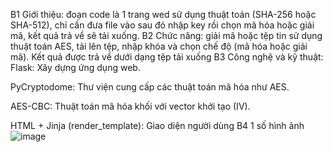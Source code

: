 B1 Giới thiệu: đoạn code là 1 trang wed sử dụng thuật toán (SHA-256 hoặc SHA-512), chỉ cần đưa file vào sau đó nhập key rồi chọn mã hóa hoặc giải mã, kết quả trả về sẽ tải xuống.
B2 Chức năng: giải mã hoặc tệp tin sử dụng thuật toán AES, tải lên tệp, nhập khóa và chọn chế độ (mã hóa hoặc giải mã). Kết quả được trả về dưới dạng tệp tải xuống
B3 Công nghệ và kỹ thuật: Flask: Xây dựng ứng dụng web.

PyCryptodome: Thư viện cung cấp các thuật toán mã hóa như AES.

AES-CBC: Thuật toán mã hóa khối với vector khởi tạo (IV).

HTML + Jinja (render_template): Giao diện người dùng
B4 1 số hình ảnh
![image](https://github.com/user-attachments/assets/55bb7585-a1b7-4611-82f9-66209b1e9704)
